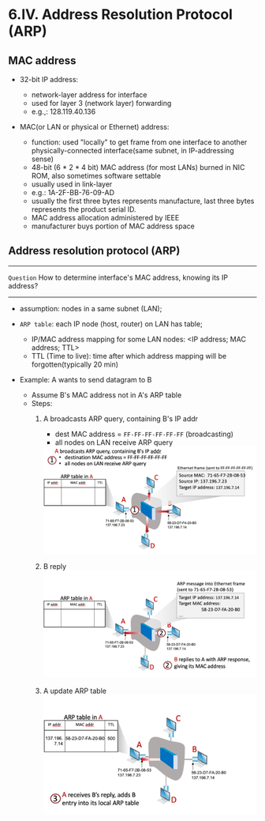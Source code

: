 # 6.IV. Address Resolution Protocol (ARP)

## MAC address

* 32-bit IP address:
    * network-layer address for interface
    * used for layer 3 (network layer) forwarding
    * e.g.,: 128.119.40.136

* MAC(or LAN or physical or Ethernet) address:
    * function: used "locally" to get frame from one interface to another physically-connected interface(same subnet, in IP-addressing sense)
    * 48-bit (6 * 2 * 4 bit) MAC address (for most LANs) burned in NIC ROM, also sometimes software settable
    * usually used in link-layer
    * e.g.: 1A-2F-BB-76-09-AD
    * usually the first three bytes represents manufacture, last three bytes represents the product serial ID.
    * MAC address allocation administered by IEEE
    * manufacturer buys portion of MAC address space

## Address resolution protocol (ARP)
---
`Question`
How to determine interface's MAC address, knowing its IP address?

---
* assumption: nodes in a same subnet (LAN);
* `ARP table`: each IP node (host, router) on LAN has table;
    * IP/MAC address mapping for some LAN nodes: <IP address; MAC address; TTL>
    * TTL (Time to live): time after which address mapping will be forgotten(typically 20 min)

* Example: A wants to send datagram to B
    * Assume B's MAC address not in A's ARP table
    * Steps:
        1. A broadcasts ARP query, containing B's IP addr
            * dest MAC address = `FF-FF-FF-FF-FF-FF` (broadcasting)
            * all nodes on LAN receive ARP query

            <img src=imgs/ARP_query1.png>
        2. B reply
            <img src=imgs/ARP_query2.png>
        3. A update ARP table
            <img src=imgs/ARP_query3.png>